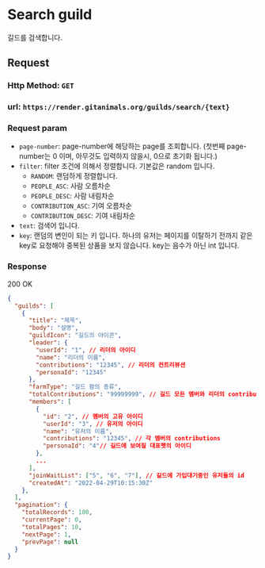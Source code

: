 # Search guild

길드를 검색합니다.

## Request
### Http Method: `GET`
### url: `https://render.gitanimals.org/guilds/search/{text}`
### Request param
- `page-number`: page-number에 해당하는 page를 조회합니다. (첫번째 page-number는 0 이며, 아무것도 입력하지 않을시, 0으로 초기화 됩니다.)
- `filter`: filter 조건에 의해서 정렬합니다. 기본값은 random 입니다.
  - `RANDOM`: 랜덤하게 정렬합니다.
  - `PEOPLE_ASC`: 사람 오름차순
  - `PEOPLE_DESC`: 사람 내림차순
  - `CONTRIBUTION_ASC`: 기여 오름차순
  - `CONTRIBUTION_DESC`: 기여 내림차순
- `text`: 검색어 입니다.
- `key`: 랜덤의 변인이 되는 키 입니다. 하나의 유저는 페이지를 이탈하기 전까지 같은 key로 요청해야 중복된 상품을 보지 않습니다. key는 음수가 아닌 int 입니다.


### Response
200 OK

```json
{
  "guilds": [
    {
      "title": "제목",
      "body": "설명",
      "guildIcon": "길드의 아이콘",
      "leader": {
        "userId": "1", // 리더의 아이디
        "name": "리더의 이름",
        "contributions": "12345", // 리더의 컨트리뷰션
        "personaId": "12345"
      },
      "farmType": "길드 팜의 종류",
      "totalContributions": "99999999", // 길드 모든 멤버와 리더의 contributions 총합
      "members": [
        {
          "id": "2", // 멤버의 고유 아이디
          "userId": "3", // 유저의 아이디
          "name": "유저의 이름",
          "contributions": "12345", // 각 멤버의 contributions 
          "personaId": "4"// 길드에 보여질 대표펫의 아이디
        },
        ...
      ],
      "joinWaitList": ["5", "6", "7"], // 길드에 가입대기중인 유저들의 id
      "createdAt": "2022-04-29T10:15:30Z"
    },
  ],
  "pagination": {
    "totalRecords": 100,
    "currentPage": 0,
    "totalPages": 10,
    "nextPage": 1,
    "prevPage": null
  }
}
```
